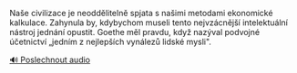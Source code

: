 
Naše civilizace je neoddělitelně spjata s našimi metodami ekonomické kalkulace. Zahynula by, kdybychom museli tento nejvzácnější intelektuální nástroj jednání opustit. Goethe měl pravdu, když nazýval podvojné účetnictví „jedním z nejlepších vynálezů lidské mysli".

[🔊 Poslechnout audio](/data/7-paragraphs/audio/chapter_46/para_008-Nae-civilizace-je-neoddliteln-spjata-s-naimi-m.mp3)
